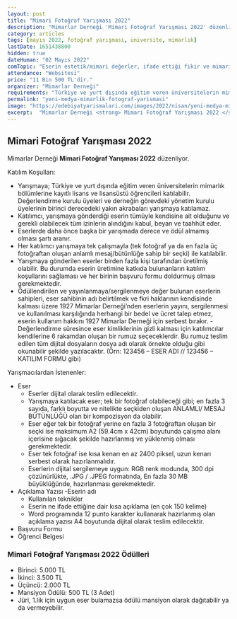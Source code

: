```yaml
---
layout: post
title: "Mimari Fotoğraf Yarışması 2022"
description: "Mimarlar Derneği 'Mimari Fotoğraf Yarışması 2022' düzenliyor."
category: articles
tags: [mayıs 2022, fotoğraf yarışması, üniversite, mimarlık]
lastDate: 1651438800
hidden: true
dateHuman: "02 Mayıs 2022"
comTopic: "Eserin estetik/mimari değerler, ifade ettiği fikir ve mimari ifadenin sınırlarının araştırıldığı bütünlüğü her türlü içerik ve teknik sorgulama ile yeniden düşünmeye davet ediyor."
attendance: "Websitesi"
price: "11 Bin 500 TL'dir."
organizer: "Mimarlar Derneği"
requirements: "Türkiye ve yurt dışında eğitim veren üniversitelerin mimarlık bölümlerine kayıtlı lisans ve lisansüstü öğrencileri katılabilir."
permalink: "yeni-medya-mimarlik-fotograf-yarismasi"
image: "https://edebiyatyarismalari.com/images/2022/nisan/yeni-medya-mimarlik-fotograf-yarismasi.jpg"
excerpt:  "Mimarlar Derneği <strong> Mimari Fotoğraf Yarışması 2022 </strong> düzenliyor."
---
```


## Mimari Fotoğraf Yarışması 2022
Mimarlar Derneği **Mimari Fotoğraf Yarışması 2022** düzenliyor.

Katılım Koşulları:
- Yarışmaya; Türkiye ve yurt dışında eğitim veren üniversitelerin mimarlık bölümlerine kayıtlı lisans ve lisansüstü öğrencileri katılabilir. Değerlendirme kurulu üyeleri ve derneğin görevdeki yönetim kurulu üyelerinin birinci derecedeki yakın akrabaları yarışmaya katılamaz.
- Katılımcı, yarışmaya gönderdiği eserin tümüyle kendisine ait olduğunu ve gerekli olabilecek tüm izinlerin alındığını kabul, beyan ve taahhüt eder.
- Eserlerde daha önce başka bir yarışmada derece ve ödül almamış olması şartı aranır.
- Her katılımcı yarışmaya tek çalışmayla (tek fotoğraf ya da en fazla üç fotoğraftan oluşan anlamlı mesaj/bütünlüğe sahip bir seçki) ile katılabilir.
- Yarışmaya gönderilen eserler birden fazla kişi tarafından üretilmiş olabilir. Bu durumda eserin üretimine katkıda bulunanların katılım koşullarını sağlaması ve her birinin başvuru formu doldurmuş olması gerekmektedir.
- Ödüllendirilen ve yayınlanmaya/sergilenmeye değer bulunan eserlerin sahipleri, eser sahibinin adı belirtilmek ve fkri haklarının kendisinde kalması üzere 1927 Mimarlar Derneği’nden eserlerin yayını, sergilenmesi ve kullanılması karşılığında herhangi bir bedel ve ücret talep etmez, eserin kullanım hakkını 1927 Mimarlar Derneği için serbest bırakır.
-Değerlendirme süresince eser kimliklerinin gizli kalması için katılımcılar kendilerine 6 rakamdan oluşan bir rumuz seçeceklerdir. Bu rumuz teslim edilen tüm dijital dosyaların dosya adı olarak örnekte olduğu gibi okunabilir şekilde yazılacaktır. (Örn: 123456 – ESER ADI // 123456 – KATILIM FORMU gibi)


Yarışmacılardan İstenenler:
- Eser
    - Eserler dijital olarak teslim edilecektir.
    - Yarışmaya katılacak eser; tek bir fotoğraf olabileceği gibi; en fazla 3 sayıda, farklı boyutta ve nitelikte seçkiden oluşan ANLAMLI/ MESAJ BÜTÜNLÜĞÜ olan bir kompozisyon da olabilir.
    - Eser eğer tek bir fotoğraf yerine en fazla 3 fotoğraftan oluşan bir seçki ise maksimum A2 (59.4cm x 42cm) boyutunda çalışma alanı içerisine sığacak şekilde hazırlanmış ve yüklenmiş olması gerekmektedir.
    - Eser tek fotoğraf ise kısa kenarı en az 2400 piksel, uzun kenarı serbest olarak hazırlanmalıdır.
    - Eserlerin dijital sergilemeye uygun: RGB renk modunda, 300 dpi çözünürlükte, .JPG / .JPEG formatında, En fazla 30 MB büyüklüğünde, hazırlanması gerekmektedir.
- Açıklama Yazısı
    -Eserin adı
    - Kullanılan teknikler
    - Eserin ne ifade ettiğine dair kısa açıklama (en çok 150 kelime)
    - Word programında 12 punto karakter kullanarak hazırlanmış olan açıklama yazısı A4 boyutunda dijital olarak teslim edilecektir.
- Başvuru Formu
- Öğrenci Belgesi


### Mimari Fotoğraf Yarışması 2022 Ödülleri
- Birinci: 5.000 TL
- İkinci: 3.500 TL
- Üçüncü: 2.000 TL
- Mansiyon Ödülü: 500 TL (3 Adet)
- Jüri, 1.lik için uygun eser bulamazsa ödülü mansiyon olarak dağıtabilir ya da vermeyebilir.
